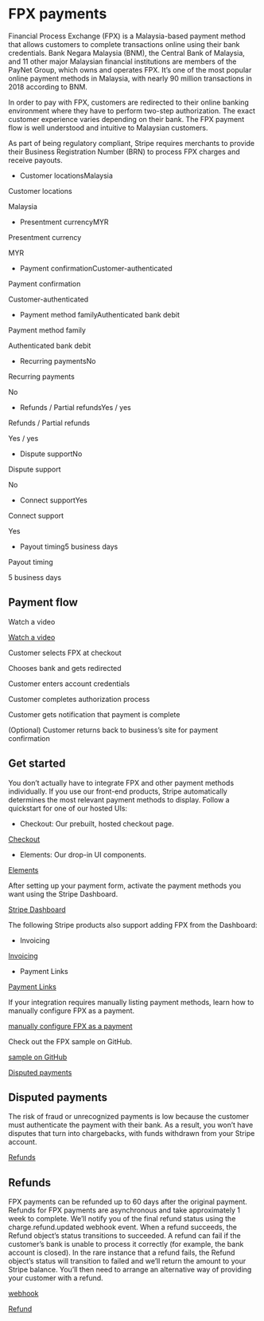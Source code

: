 # FPX payments

Financial Process Exchange (FPX) is a Malaysia-based payment method that allows customers to complete transactions online using their bank credentials. Bank Negara Malaysia (BNM), the Central Bank of Malaysia, and 11 other major Malaysian financial institutions are members of the PayNet Group, which owns and operates FPX. It’s one of the most popular online payment methods in Malaysia, with nearly 90 million transactions in 2018 according to BNM.

In order to pay with FPX, customers are redirected to their online banking environment where they have to perform two-step authorization. The exact customer experience varies depending on their bank. The FPX payment flow is well understood and intuitive to Malaysian customers.

As part of being regulatory compliant, Stripe requires merchants to provide their Business Registration Number (BRN) to process FPX charges and receive payouts.

- Customer locationsMalaysia

Customer locations

Malaysia

- Presentment currencyMYR

Presentment currency

MYR

- Payment confirmationCustomer-authenticated

Payment confirmation

Customer-authenticated

- Payment method familyAuthenticated bank debit

Payment method family

Authenticated bank debit

- Recurring paymentsNo

Recurring payments

No

- Refunds / Partial refundsYes / yes

Refunds / Partial refunds

Yes / yes

- Dispute supportNo

Dispute support

No

- Connect supportYes

Connect support

Yes

- Payout timing5 business days

Payout timing

5 business days

## Payment flow

Watch a video

[Watch a video](#payment-flow-video)

Customer selects FPX at checkout

Chooses bank and gets redirected

Customer enters account credentials

Customer completes authorization process

Customer gets notification that payment is complete

(Optional) Customer returns back to business’s site for payment confirmation

## Get started

You don’t actually have to integrate FPX and other payment methods individually. If you use our front-end products, Stripe automatically determines the most relevant payment methods to display. Follow a quickstart for one of our hosted UIs:

- Checkout: Our prebuilt, hosted checkout page.

[Checkout](/checkout/quickstart)

- Elements: Our drop-in UI components.

[Elements](/payments/quickstart)

After setting up your payment form, activate the payment methods you want using the Stripe Dashboard.

[Stripe Dashboard](https://dashboard.stripe.com/settings/payment_methods)

The following Stripe products also support adding FPX from the Dashboard:

- Invoicing

[Invoicing](/invoicing/quickstart-guide)

- Payment Links

[Payment Links](/payment-links)

If your integration requires manually listing payment methods, learn how to manually configure FPX as a payment.

[manually configure FPX as a payment](/payments/fpx/accept-a-payment)

Check out the FPX sample on GitHub.

[sample on GitHub](https://github.com/stripe-samples/accept-a-payment)

[Disputed payments](#disputed-payments)

## Disputed payments

The risk of fraud or unrecognized payments is low because the customer must authenticate the payment with their bank. As a result, you won’t have disputes that turn into chargebacks, with funds withdrawn from your Stripe account.

[Refunds](#refunds)

## Refunds

FPX payments can be refunded up to 60 days after the original payment. Refunds for FPX payments are asynchronous and take approximately 1 week to complete. We’ll notify you of the final refund status using the charge.refund.updated webhook event. When a refund succeeds, the Refund object’s status transitions to succeeded. A refund can fail if the customer’s bank is unable to process it correctly (for example, the bank account is closed). In the rare instance that a refund fails, the Refund object’s status will transition to failed and we’ll return the amount to your Stripe balance. You’ll then need to arrange an alternative way of providing your customer with a refund.

[webhook](/webhooks)

[Refund](/api/refunds/object)
